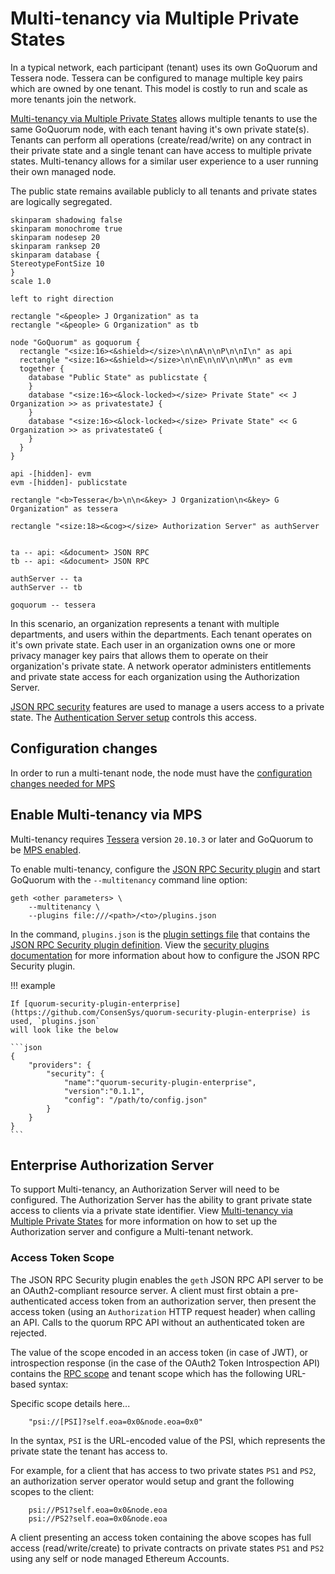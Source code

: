 # Multi-tenancy via Multiple Private States

In a typical network, each participant (tenant) uses its own GoQuorum and Tessera node. Tessera can
be configured to manage multiple key pairs which are owned by one tenant. This model is costly to
run and scale as more tenants join the network.

[Multi-tenancy via Multiple Private States] allows multiple tenants to use the same GoQuorum node, with each tenant having it's own private state(s). Tenants can perform all operations (create/read/write) on any contract in their private state and a single tenant can have access to multiple private states. Multi-tenancy allows for a similar user experience to a user running their own managed node.

The public state remains available publicly to all tenants and private states are logically segregated.

```plantuml
skinparam shadowing false
skinparam monochrome true
skinparam nodesep 20
skinparam ranksep 20
skinparam database {
StereotypeFontSize 10
}
scale 1.0

left to right direction

rectangle "<&people> J Organization" as ta
rectangle "<&people> G Organization" as tb

node "GoQuorum" as goquorum {
  rectangle "<size:16><&shield></size>\n\nA\n\nP\n\nI\n" as api
  rectangle "<size:16><&shield></size>\n\nE\n\nV\n\nM\n" as evm
  together {
    database "Public State" as publicstate {
    }
    database "<size:16><&lock-locked></size> Private State" << J Organization >> as privatestateJ {
    }
    database "<size:16><&lock-locked></size> Private State" << G Organization >> as privatestateG {
    }
  }
}

api -[hidden]- evm
evm -[hidden]- publicstate

rectangle "<b>Tessera</b>\n\n<&key> J Organization\n<&key> G Organization" as tessera

rectangle "<size:18><&cog></size> Authorization Server" as authServer


ta -- api: <&document> JSON RPC
tb -- api: <&document> JSON RPC

authServer -- ta
authServer -- tb

goquorum -- tessera
```

In this scenario, an organization represents a tenant with multiple departments, and
users within the departments. Each tenant operates on it's own private state. Each user in an organization owns one or more privacy manager key pairs that allows them to operate on their organization's private state. A network
operator administers entitlements and private state access for each organization using the Authorization Server.

[JSON RPC security](../../HowTo/Use/JSON-RPC-API-Security.md) features are used to manage a users access to a private state. The [Authentication Server setup] controls this access.

## Configuration changes

In order to run a multi-tenant node, the node must have the [configuration changes needed for MPS]

## Enable Multi-tenancy via MPS

Multi-tenancy requires [Tessera] version `20.10.3` or later and GoQuorum to be [MPS enabled].

To enable multi-tenancy, configure the [JSON RPC Security plugin](../../HowTo/Use/JSON-RPC-API-Security.md#configuration)
and start GoQuorum with the `--multitenancy` command line option:

```shell
geth <other parameters> \
    --multitenancy \
    --plugins file:///<path>/<to>/plugins.json
```

In the command, `plugins.json` is the [plugin settings file](../../HowTo/Configure/Plugins.md) that
contains the [JSON RPC Security plugin definition](../../HowTo/Configure/Plugins.md#plugindefinition).
View the [security plugins documentation] for more information about how to configure the JSON RPC
Security plugin.

!!! example

    If [quorum-security-plugin-enterprise](https://github.com/ConsenSys/quorum-security-plugin-enterprise) is used, `plugins.json`
    will look like the below

    ```json
    {
        "providers": {
            "security": {
                "name":"quorum-security-plugin-enterprise",
                "version":"0.1.1",
                "config": "/path/to/config.json"
            }
        }
    }
    ```
    
## Enterprise Authorization Server

To support Multi-tenancy, an Authorization Server will need to be configured. The Authorization Server has the ability to grant private state access to clients via a private state identifier.
View [Multi-tenancy via Multiple Private States] for more information on how to set up the Authorization server and configure a Multi-tenant network.

### Access Token Scope

The JSON RPC Security plugin enables the `geth` JSON RPC API server to be an OAuth2-compliant
resource server. A client must first obtain a pre-authenticated access token from an authorization
server, then present the access token (using an `Authorization` HTTP request header) when calling an
API. Calls to the quorum RPC API without an authenticated token are rejected.

The value of the scope encoded in an access token (in case of JWT), or introspection response
(in the case of the OAuth2 Token Introspection API) contains the [RPC scope](../../Reference/Plugins/security/For-Users.md#oauth2-scopes)
and tenant scope which has the following URL-based syntax:


Specific scope details here...

```text
    "psi://[PSI]?self.eoa=0x0&node.eoa=0x0"
```

In the syntax, `PSI` is the URL-encoded value of the PSI, which represents the private state the tenant has access to.

For example, for a client that has access to two private states `PS1` and `PS2`,
an authorization server operator would setup and grant the following scopes to the client:

```text
    psi://PS1?self.eoa=0x0&node.eoa
    psi://PS2?self.eoa=0x0&node.eoa
```

A client presenting an access token containing the above scopes has full access (read/write/create)
to private contracts on private states `PS1` and `PS2` using any self or node managed Ethereum Accounts.

<!--links-->
[Multi-tenancy via Multiple Private States]: ../../HowTo/Use/MultitenancyMPS.md
[configuration changes needed for MPS]: MultiplePrivateStates.md#Configuration-Changes
[MPS enabled]: MultiplePrivateStates.md#Enable-Multiple-Private-States
[Authentication Server setup]: #Enterprise-Authorization-Server
[security plugins documentation]: ../../Reference/Plugins/security/For-Users.md#configuration
[Tessera]: https://docs.tessera.consensys.net
